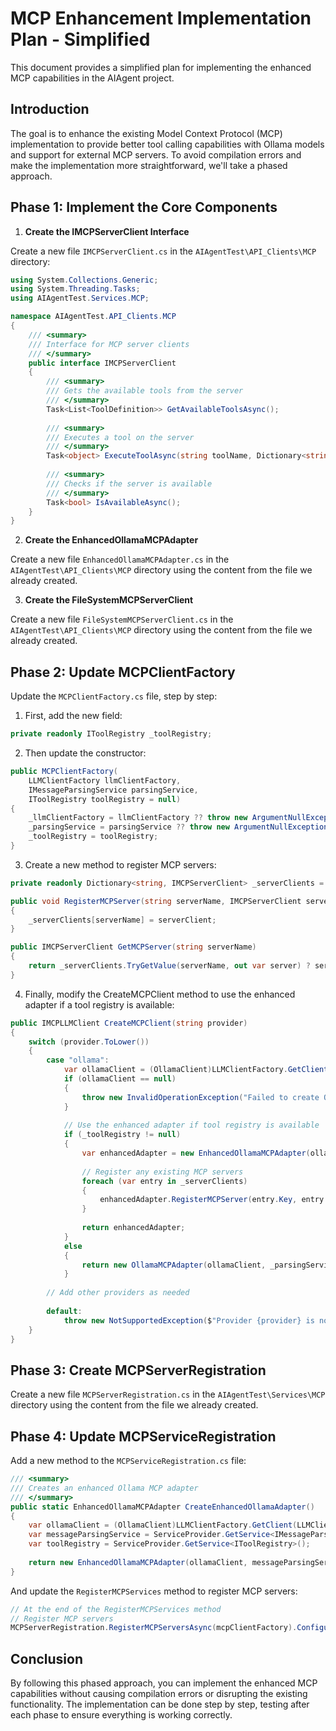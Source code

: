 # MCP Enhancement Implementation Plan - Simplified

This document provides a simplified plan for implementing the enhanced MCP capabilities in the AIAgent project.

## Introduction

The goal is to enhance the existing Model Context Protocol (MCP) implementation to provide better tool calling capabilities with Ollama models and support for external MCP servers. To avoid compilation errors and make the implementation more straightforward, we'll take a phased approach.

## Phase 1: Implement the Core Components

1. **Create the IMCPServerClient Interface**

Create a new file `IMCPServerClient.cs` in the `AIAgentTest\API_Clients\MCP` directory:

```csharp
using System.Collections.Generic;
using System.Threading.Tasks;
using AIAgentTest.Services.MCP;

namespace AIAgentTest.API_Clients.MCP
{
    /// <summary>
    /// Interface for MCP server clients
    /// </summary>
    public interface IMCPServerClient
    {
        /// <summary>
        /// Gets the available tools from the server
        /// </summary>
        Task<List<ToolDefinition>> GetAvailableToolsAsync();
        
        /// <summary>
        /// Executes a tool on the server
        /// </summary>
        Task<object> ExecuteToolAsync(string toolName, Dictionary<string, object> parameters);
        
        /// <summary>
        /// Checks if the server is available
        /// </summary>
        Task<bool> IsAvailableAsync();
    }
}
```

2. **Create the EnhancedOllamaMCPAdapter**

Create a new file `EnhancedOllamaMCPAdapter.cs` in the `AIAgentTest\API_Clients\MCP` directory using the content from the file we already created.

3. **Create the FileSystemMCPServerClient**

Create a new file `FileSystemMCPServerClient.cs` in the `AIAgentTest\API_Clients\MCP` directory using the content from the file we already created.

## Phase 2: Update MCPClientFactory

Update the `MCPClientFactory.cs` file, step by step:

1. First, add the new field:
```csharp
private readonly IToolRegistry _toolRegistry;
```

2. Then update the constructor:
```csharp
public MCPClientFactory(
    LLMClientFactory llmClientFactory,
    IMessageParsingService parsingService,
    IToolRegistry toolRegistry = null)
{
    _llmClientFactory = llmClientFactory ?? throw new ArgumentNullException(nameof(llmClientFactory));
    _parsingService = parsingService ?? throw new ArgumentNullException(nameof(parsingService));
    _toolRegistry = toolRegistry;
}
```

3. Create a new method to register MCP servers:
```csharp
private readonly Dictionary<string, IMCPServerClient> _serverClients = new Dictionary<string, IMCPServerClient>();

public void RegisterMCPServer(string serverName, IMCPServerClient serverClient)
{
    _serverClients[serverName] = serverClient;
}

public IMCPServerClient GetMCPServer(string serverName)
{
    return _serverClients.TryGetValue(serverName, out var server) ? server : null;
}
```

4. Finally, modify the CreateMCPClient method to use the enhanced adapter if a tool registry is available:
```csharp
public IMCPLLMClient CreateMCPClient(string provider)
{
    switch (provider.ToLower())
    {
        case "ollama":
            var ollamaClient = (OllamaClient)LLMClientFactory.GetClient(LLMClientFactory.ProviderType.Ollama);
            if (ollamaClient == null)
            {
                throw new InvalidOperationException("Failed to create Ollama client");
            }
            
            // Use the enhanced adapter if tool registry is available
            if (_toolRegistry != null)
            {
                var enhancedAdapter = new EnhancedOllamaMCPAdapter(ollamaClient, _parsingService, _toolRegistry);
                
                // Register any existing MCP servers
                foreach (var entry in _serverClients)
                {
                    enhancedAdapter.RegisterMCPServer(entry.Key, entry.Value);
                }
                
                return enhancedAdapter;
            }
            else
            {
                return new OllamaMCPAdapter(ollamaClient, _parsingService);
            }
            
        // Add other providers as needed
            
        default:
            throw new NotSupportedException($"Provider {provider} is not supported for MCP");
    }
}
```

## Phase 3: Create MCPServerRegistration

Create a new file `MCPServerRegistration.cs` in the `AIAgentTest\Services\MCP` directory using the content from the file we already created.

## Phase 4: Update MCPServiceRegistration

Add a new method to the `MCPServiceRegistration.cs` file:

```csharp
/// <summary>
/// Creates an enhanced Ollama MCP adapter
/// </summary>
public static EnhancedOllamaMCPAdapter CreateEnhancedOllamaAdapter()
{
    var ollamaClient = (OllamaClient)LLMClientFactory.GetClient(LLMClientFactory.ProviderType.Ollama);
    var messageParsingService = ServiceProvider.GetService<IMessageParsingService>();
    var toolRegistry = ServiceProvider.GetService<IToolRegistry>();
    
    return new EnhancedOllamaMCPAdapter(ollamaClient, messageParsingService, toolRegistry);
}
```

And update the `RegisterMCPServices` method to register MCP servers:

```csharp
// At the end of the RegisterMCPServices method
// Register MCP servers
MCPServerRegistration.RegisterMCPServersAsync(mcpClientFactory).ConfigureAwait(false);
```

## Conclusion

By following this phased approach, you can implement the enhanced MCP capabilities without causing compilation errors or disrupting the existing functionality. The implementation can be done step by step, testing after each phase to ensure everything is working correctly.
